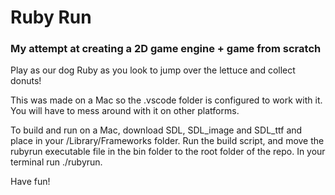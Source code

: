# Ruby Run
### My attempt at creating a 2D game engine + game from scratch

Play as our dog Ruby as you look to jump over the lettuce and collect donuts!

This was made on a Mac so the .vscode folder is configured to work with it. You will have to mess around with it on other platforms.

To build and run on a Mac, download SDL, SDL_image and SDL_ttf and place in your /Library/Frameworks folder. Run the build script, and move the rubyrun executable file in the bin folder to the root folder of the repo. In your terminal run ./rubyrun.

Have fun!
